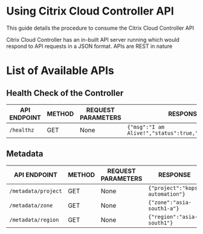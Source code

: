 # Using Citrix Cloud Controller API

This guide details the procedure to consume the Citrix Cloud Controller API

Citrix Cloud Controller has an in-built API server running which would respond to API requests in a JSON format. APIs are REST in nature

# List of Available APIs

## Health Check of the Controller

| API ENDPOINT | METHOD | REQUEST PARAMETERS | RESPONSE | COMMENTS | 
| --- | --- | --- | --- | --- |
| `/healthz` | GET | None | `{"msg":"I am Alive!","status":true,"success":true}` | None |


## Metadata

| API ENDPOINT | METHOD | REQUEST PARAMETERS | RESPONSE | COMMENTS |
| --- | --- | --- | --- | --- |
| `/metadata/project` | GET | None | `{"project":"kops-automation"}` | None |
| `/metadata/zone` | GET | None | `{"zone":"asia-south1-a"}` | None |
| `/metadata/region` | GET | None | `{"region":"asia-south1"}` | None |

